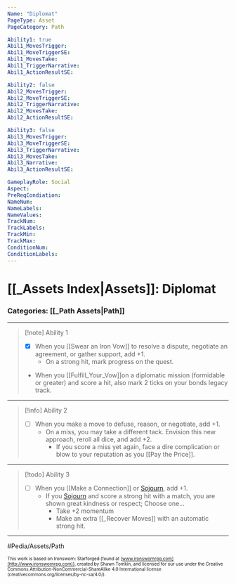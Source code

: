 ```yaml
---
Name: "Diplomat"
PageType: Asset
PageCategory: Path

Ability1: true
Abil1_MovesTrigger:
Abil1_MoveTriggerSE:
Abil1_MovesTake:
Abil1_TriggerNarrative:
Abil1_ActionResultSE:

Ability2: false
Abil2_MovesTrigger:
Abil2_MoveTriggerSE:
Abil2_TriggerNarrative:
Abil2_MovesTake:
Abil2_ActionResultSE:

Ability3: false
Abil3_MovesTrigger:
Abil3_MoveTriggerSE:
Abil3_TriggerNarrative:
Abil3_MovesTake:
Abil3_Narrative:
Abil3_ActionResultSE:

GameplayRole: Social
Aspect: 
PreReqCondiation: 
NameNum:
NameLabels:
NameValues:
TrackNum:
TrackLabels:
TrackMin:
TrackMax:
ConditionNum:
ConditionLabels:
---
```

# [[_Assets Index|Assets]]: Diplomat
### Categories: [[_Path Assets|Path]]
___
> [!note] Ability 1
> - [x] When you [[Swear an Iron Vow]] to resolve a dispute, negotiate an agreement, or gather support, add +1.
> 	- On a strong hit, mark progress on the quest. 
> - When you  [[Fulfill_Your_Vow]]on a diplomatic mission (formidable or greater) and score a hit, also mark 2 ticks on your bonds legacy track.
___
> [!info] Ability 2
> - [ ] When you make a move to defuse, reason, or negotiate, add +1. 
> 	- On a miss, you may take a different tack. Envision this new approach, reroll all dice, and add +2. 
> 		- If you score a miss yet again, face a dire complication or blow to your reputation as you [[Pay the Price]].
___
> [!todo] Ability 3
> - [ ] When you [[Make a Connection]] or [Sojourn](z_Obsi-Forge-Apedia/Moves/Recover/Sojourn.md), add +1. 
> 	- If you [Sojourn](z_Obsi-Forge-Apedia/Moves/Recover/Sojourn.md) and score a strong hit with a match, you are shown great kindness or respect; Choose one...
> 		- Take +2 momentum
> 		- Make an extra [[_Recover Moves]] with an automatic strong hit.
___

#Pedia/Assets/Path 

<font size=-2>This work is based on Ironsworn: Starforged (found at [www.ironswornrpg.com](http://www.ironswornrpg.com)), created by Shawn Tomkin, and licensed for our use under the Creative Commons Attribution-NonCommercial-ShareAlike 4.0 International license  (creativecommons.org/licenses/by-nc-sa/4.0/).</font>